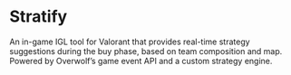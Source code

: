 # Stratify
An in-game IGL tool for Valorant that provides real-time strategy suggestions during the buy phase, based on team composition and map. Powered by Overwolf’s game event API and a custom strategy engine.
